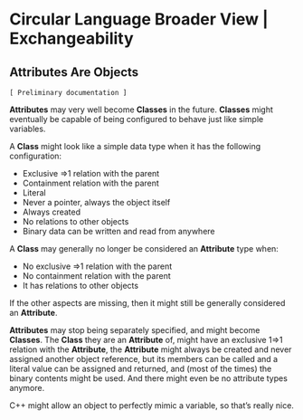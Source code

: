 ﻿Circular Language Broader View | Exchangeability
================================================

Attributes Are Objects
----------------------

`[ Preliminary documentation ]`

__Attributes__ may very well become __Classes__ in the future. __Classes__ might eventually be capable of being configured to behave just like simple variables.

A __Class__ might look like a simple data type when it has the following configuration:

- Exclusive =>1 relation with the parent
- Containment relation with the parent
- Literal
- Never a pointer, always the object itself
- Always created
- No relations to other objects
- Binary data can be written and read from anywhere

A __Class__ may generally no longer be considered an __Attribute__ type when:

- No exclusive =>1 relation with the parent
- No containment relation with the parent
- It has relations to other objects

If the other aspects are missing, then it might still be generally considered an __Attribute__.

__Attributes__ may stop being separately specified, and might become __Classes__. The __Class__ they are an __Attribute__ of, might have an exclusive 1=>1 relation with the __Attribute__, the __Attribute__ might always be created and never assigned another object reference, but its members can be called and a literal value can be assigned and returned, and (most of the times) the binary contents might be used. And there might even be no attribute types anymore.

C++ might allow an object to perfectly mimic a variable, so that’s really nice.